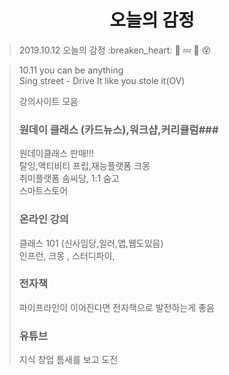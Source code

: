 <h1 align="center">오늘의 감정</h1>

> 2019.10.12 오늘의 감정
> :breaken_heart: :dizzy: :zzz: :blue_heart: :dizzy_face:

>10.11 you can be anything  
>Sing street - Drive It like you stole it(OV)  
> 
>강의사이트 모음  
> ### 원데이 클래스 (카드뉴스),워크샵,커리큘럼###  
> 원데이클래스 판매!!!  
> 탈잉,액티비티 프립,재능플랫폼 크몽  
> 취미플랫폼 솜씨당, 1:1 숨고  
> 스마트스토어  
> ### 온라인 강의 ###  
> 클래스 101 (신사임당,일러,앱,웹도있음)  
> 인프런, 크몽 , 스터디파이,  
> ### 전자책 ###  
> 파이프라인이 이어진다면 전자책으로 발전하는게 좋음  
> ### 유튜브 ###  
> 지식 창업 틈새를 보고 도전  